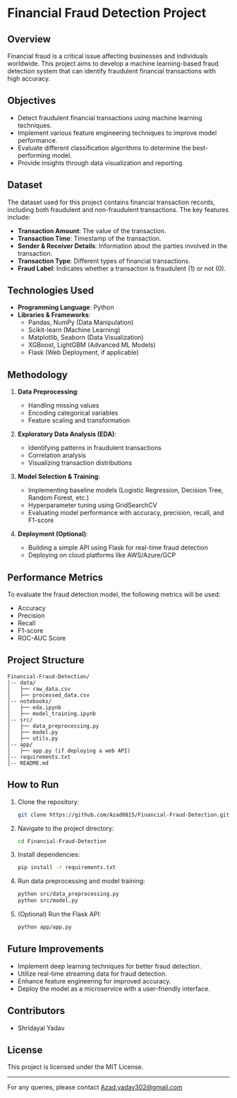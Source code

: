 # Financial Fraud Detection Project

## Overview
Financial fraud is a critical issue affecting businesses and individuals worldwide. This project aims to develop a machine learning-based fraud detection system that can identify fraudulent financial transactions with high accuracy.

## Objectives
- Detect fraudulent financial transactions using machine learning techniques.
- Implement various feature engineering techniques to improve model performance.
- Evaluate different classification algorithms to determine the best-performing model.
- Provide insights through data visualization and reporting.

## Dataset
The dataset used for this project contains financial transaction records, including both fraudulent and non-fraudulent transactions. The key features include:
- **Transaction Amount**: The value of the transaction.
- **Transaction Time**: Timestamp of the transaction.
- **Sender & Receiver Details**: Information about the parties involved in the transaction.
- **Transaction Type**: Different types of financial transactions.
- **Fraud Label**: Indicates whether a transaction is fraudulent (1) or not (0).

## Technologies Used
- **Programming Language**: Python
- **Libraries & Frameworks**:
  - Pandas, NumPy (Data Manipulation)
  - Scikit-learn (Machine Learning)
  - Matplotlib, Seaborn (Data Visualization)
  - XGBoost, LightGBM (Advanced ML Models)
  - Flask (Web Deployment, if applicable)

## Methodology
1. **Data Preprocessing**:
   - Handling missing values
   - Encoding categorical variables
   - Feature scaling and transformation
   
2. **Exploratory Data Analysis (EDA)**:
   - Identifying patterns in fraudulent transactions
   - Correlation analysis
   - Visualizing transaction distributions
   
3. **Model Selection & Training**:
   - Implementing baseline models (Logistic Regression, Decision Tree, Random Forest, etc.)
   - Hyperparameter tuning using GridSearchCV
   - Evaluating model performance with accuracy, precision, recall, and F1-score
   
4. **Deployment (Optional)**:
   - Building a simple API using Flask for real-time fraud detection
   - Deploying on cloud platforms like AWS/Azure/GCP

## Performance Metrics
To evaluate the fraud detection model, the following metrics will be used:
- Accuracy
- Precision
- Recall
- F1-score
- ROC-AUC Score

## Project Structure
```
Financial-Fraud-Detection/
│-- data/
│   ├── raw_data.csv
│   ├── processed_data.csv
│-- notebooks/
│   ├── eda.ipynb
│   ├── model_training.ipynb
│-- src/
│   ├── data_preprocessing.py
│   ├── model.py
│   ├── utils.py
│-- app/
│   ├── app.py (if deploying a web API)
│-- requirements.txt
│-- README.md
```

## How to Run
1. Clone the repository:
   ```bash
   git clone https://github.com/Azad0815/Financial-Fraud-Detection.git
   ```
2. Navigate to the project directory:
   ```bash
   cd Financial-Fraud-Detection
   ```
3. Install dependencies:
   ```bash
   pip install -r requirements.txt
   ```
4. Run data preprocessing and model training:
   ```bash
   python src/data_preprocessing.py
   python src/model.py
   ```
5. (Optional) Run the Flask API:
   ```bash
   python app/app.py
   ```

## Future Improvements
- Implement deep learning techniques for better fraud detection.
- Utilize real-time streaming data for fraud detection.
- Enhance feature engineering for improved accuracy.
- Deploy the model as a microservice with a user-friendly interface.

## Contributors
- Shridayal Yadav


## License
This project is licensed under the MIT License.

---
For any queries, please contact Azad.yadav302@gmail.com

